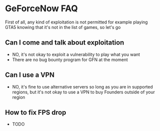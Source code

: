 # GeForceNow FAQ

First of all, any kind of exploitation is not permitted for example playing GTA5 knowing that it's not in the list of games, so let's go

Can I come and talk about exploitation
---

- NO, it's not okay to exploit a vulnerability to play what you want
- There are no bug bounty program for GFN at the moment

Can I use a VPN
---

- NO, it's fine to use alternative servers so long as you are in supported regions, but it's not okay to use a VPN to buy Founders outside of your region

How to fix FPS drop
---

- TODO
